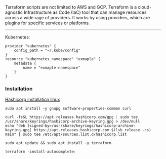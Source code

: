 Terraform scripts are not limited to AWS and GCP. Terraform is a cloud-agnostic Infrastructure as Code (IaC) tool that can manage resources across a wide rage of providers. It works by using providers, which are plugins for specific services or platforms.

---
Kubernetes:
```hcl
provider "kubernetes" {
	config_path = "~/.kube/config"
}
resource "kubernetes_namespace" "exmaple" {
	metadata {
		name = "exmaple-namespace"
	}
}
```

### Installation
[Hashicorp installation linux](https://developer.hashicorp.com/terraform/tutorials/aws-get-started/install-cli)
```shell
sudo apt install -y gnupg software-properties-common curl

```

```shell
curl -fsSL https://apt.releases.hashicorp.com/gpg | sudo tee /usr/share/keyrings/hashicorp-archive-keyring.gpg > /dev/null
echo "deb [signed-by=/usr/share/keyrings/hashicorp-archive-keyring.gpg] https://apt.releases.hashicorp.com $(lsb_release -cs) main" | sudo tee /etc/apt/sources.list.d/hashicorp.list

```

```shell
sudo apt update && sudo apt install -y terraform
```

```shell
terraform -install-autocomplete;
```
